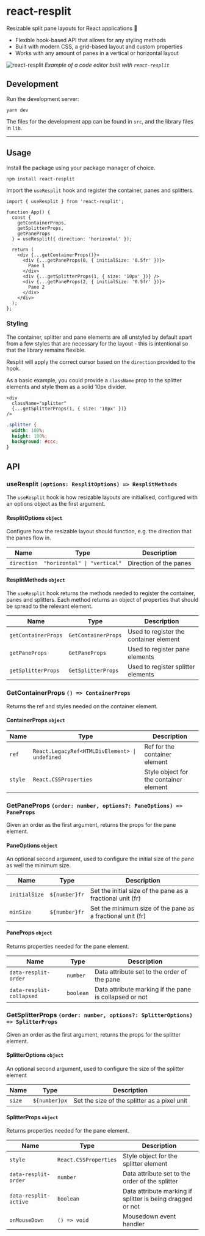 # react-resplit
Resizable split pane layouts for React applications 🖖

- Flexible hook-based API that allows for any styling methods
- Built with modern CSS, a grid-based layout and custom properties
- Works with any amount of panes in a vertical or horizontal layout

![react-resplit](https://user-images.githubusercontent.com/9557798/209449017-e648a053-f0de-49b1-bc8f-d56b4ddcf5db.gif)
*Example of a code editor built with `react-resplit`*

## Development
Run the development server:
```
yarn dev
```

The files for the development app can be found in `src`, and the library files in `lib`.

---

## Usage

Install the package using your package manager of choice.

```
npm install react-resplit
```

Import the `useResplit` hook and register the container, panes and splitters.


```tsx
import { useResplit } from 'react-resplit';

function App() {
  const {
    getContainerProps,
    getSplitterProps,
    getPaneProps
  } = useResplit({ direction: 'horizontal' });

  return (
    <div {...getContainerProps()}>
      <div {...getPaneProps(0, { initialSize: '0.5fr' })}>
        Pane 1
      </div>
      <div {...getSplitterProps(1, { size: '10px' })} />
      <div {...getPaneProps(2, { initialSize: '0.5fr' })}>
        Pane 2
      </div>
    </div>
  );
};
```

### Styling
The container, splitter and pane elements are all unstyled by default apart from a few styles that are necessary for the layout - this is intentional so that the library remains flexible.

Resplit will apply the correct cursor based on the `direction` provided to the hook.

As a basic example, you could provide a `className` prop to the splitter elements and style them as a solid 10px divider.

```tsx
<div
  className="splitter"
  {...getSplitterProps(1, { size: '10px' })}
/>
```

```css
.splitter {
  width: 100%;
  height: 100%;
  background: #ccc;
}
```

## API

### useResplit `(options: ResplitOptions) => ResplitMethods`

The `useResplit` hook is how resizable layouts are initialised, configured with an options object as the first argument.

#### ResplitOptions `object`

Configure how the resizable layout should function, e.g. the direction that the panes flow in.

| Name | Type | Description |
| ---- | ---- | ----------- |
| `direction` | `"horizontal" \| "vertical"` | Direction of the panes |

#### ResplitMethods `object`
The `useResplit` hook returns the methods needed to register the container, panes and splitters. Each method returns an object of properties that should be spread to the relevant element.

| Name | Type | Description |
| ---- | ---- | ----------- |
| `getContainerProps` | `GetContainerProps` | Used to register the container element |
| `getPaneProps` | `GetPaneProps` | Used to register pane elements |
| `getSplitterProps` | `GetSplitterProps` | Used to register splitter elements |

### GetContainerProps `() => ContainerProps`
Returns the ref and styles needed on the container element.

#### ContainerProps `object`

| Name | Type | Description |
| ---- | ---- | ----------- |
| `ref` | `React.LegacyRef<HTMLDivElement> \| undefined` | Ref for the container element |
| `style` | `React.CSSProperties` | Style object for the container element |

### GetPaneProps `(order: number, options?: PaneOptions) => PaneProps`
Given an order as the first argument, returns the props for the pane element.

#### PaneOptions `object`
An optional second argument, used to configure the initial size of the pane as well the minimum size.

| Name | Type | Description |
| ---- | ---- | ----------- |
| `initialSize` | `${number}fr` | Set the initial size of the pane as a fractional unit (fr) |
| `minSize` | `${number}fr` | Set the minimum size of the pane as a fractional unit (fr) |

#### PaneProps `object`
Returns properties needed for the pane element.

| Name | Type | Description |
| ---- | ---- | ----------- |
| `data-resplit-order` | `number` | Data attribute set to the order of the pane |
| `data-resplit-collapsed` | `boolean` | Data attribute marking if the pane is collapsed or not |

### GetSplitterProps `(order: number, options?: SplitterOptions) => SplitterProps`
Given an order as the first argument, returns the props for the splitter element.

#### SplitterOptions `object`
An optional second argument, used to configure the size of the splitter element

| Name | Type | Description |
| ---- | ---- | ----------- |
| `size` | `${number}px` | Set the size of the splitter as a pixel unit |

#### SplitterProps `object`
Returns properties needed for the pane element.

| Name | Type | Description |
| ---- | ---- | ----------- |
| `style` | `React.CSSProperties` | Style object for the splitter element |
| `data-resplit-order` | `number` | Data attribute set to the order of the splitter |
| `data-resplit-active` | `boolean` | Data attribute marking if splitter is being dragged or not |
| `onMouseDown` | `() => void` | Mousedown event handler |
